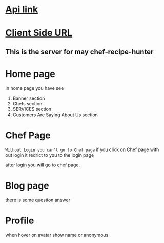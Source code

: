 # [Api link](https://chef-recipe-hunter-server.vercel.app/)

# [Client Side URL](https://chef-recipe-hunter-b624c.web.app)

## This is the server for may chef-recipe-hunter

# Home page
In home page you have see 

1. Banner section
2. Chefs section 
3. SERVICES  section 
4. Customers Are Saying About Us section 

# Chef Page
``` Without Login you can't go to Chef page ```
if you click on Chef page with out login it redrict to you to the login page

after login you will go to chef page.

# Blog page
there is some question answer

# Profile
when hover on avatar show name or anonymous